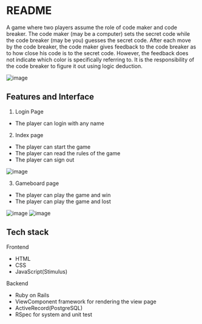 # README
A game where two players assume the role of code maker and code breaker. The code maker (may be a computer) sets the secret code while the code breaker (may be you) guesses the secret code. After each move by the code breaker, the code maker gives feedback to the code breaker as to how close his code is to the secret code. However, the feedback does not indicate which color is specifically referring to. It is the responsibility of the code breaker to figure it out using logic deduction.

![image](https://user-images.githubusercontent.com/81283781/234717919-b92f231f-625b-47a4-9788-2d284163b234.png)

<h2> Features and Interface </h2>
  
1. Login Page
  <ul>
    <li>The player can login with any name</li>
  </ul>

2. Index page
  <ul>
    <li>The player can start the game</li>
    <li>The player can read the rules of the game</li>
    <li>The player can sign out</li>
  </ul>

![image](https://user-images.githubusercontent.com/81283781/234717159-1a015474-37a3-4a1c-a80c-9addef3829c2.png)

3. Gameboard page
  <ul>
     <li>The player can play the game and win</li>
     <li>The player can play the game and lost</li>
  </ul>
     
![image](https://user-images.githubusercontent.com/81283781/234717570-8280eae2-91df-4b80-adf1-cf779abcb2fa.png) 
![image](https://user-images.githubusercontent.com/81283781/234717836-f0f7126d-02ac-457a-906b-9c5cf6a3c988.png)


<h2> Tech stack </h2>
Frontend
   <ul>
     <li>HTML</li>
     <li>CSS</li>
     <li>JavaScript(Stimulus)</li>
   </ul>
   
 Backend
   <ul>
     <li>Ruby on Rails</li>
     <li>ViewComponent framework for rendering the view page</li>
     <li>ActiveRecord(PostgreSQL)</li>
     <li>RSpec for system and unit test</li>
   </ul>
